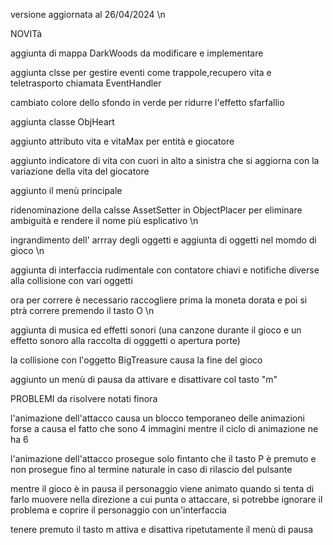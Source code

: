 versione aggiornata al 26/04/2024 \n

NOVITà

aggiunta di mappa DarkWoods da modificare e implementare

aggiunta clsse per gestire eventi come trappole,recupero vita e teletrasporto chiamata EventHandler

cambiato colore dello sfondo in verde per ridurre l'effetto sfarfallio

aggiunta classe ObjHeart

aggiunto attributo vita e vitaMax per entità e giocatore

aggiunto indicatore di vita con cuori in alto a sinistra che si aggiorna con la variazione della vita del giocatore

aggiunto il menù principale

ridenominazione della calsse AssetSetter in ObjectPlacer per eliminare ambiguità e rendere il nome più esplicativo \n

ingrandimento dell' arrray degli oggetti e aggiunta di oggetti nel momdo di gioco \n

aggiunta di interfaccia rudimentale con contatore chiavi e notifiche diverse alla collisione con vari oggetti

ora per correre è necessario raccogliere prima la moneta dorata e poi si ptrà correre premendo il tasto O \n

aggiunta di musica ed effetti sonori (una canzone durante il gioco e un effetto sonoro alla raccolta di ogggetti o apertura porte)

la collisione con l'oggetto BigTreasure causa la fine del gioco

aggiunto un menù di pausa da attivare e disattivare col tasto "m"

PROBLEMI da risolvere notati finora

l'animazione dell'attacco causa un blocco temporaneo delle animazioni forse a causa el fatto che sono 4 immagini mentre il ciclo di animazione ne ha 6

l'animazione dell'attacco prosegue solo fintanto che il tasto P è premuto e non prosegue fino al termine naturale in caso di rilascio del pulsante

mentre il gioco è in pausa il personaggio viene animato quando si tenta di farlo muovere nella direzione a cui punta o attaccare, si potrebbe ignorare il problema e coprire il personaggio con un'interfaccia

tenere premuto il tasto m attiva e disattiva ripetutamente il menù di pausa
